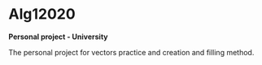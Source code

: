 # Alg12020


**Personal project - University**


The personal project for vectors practice and creation and filling method.
